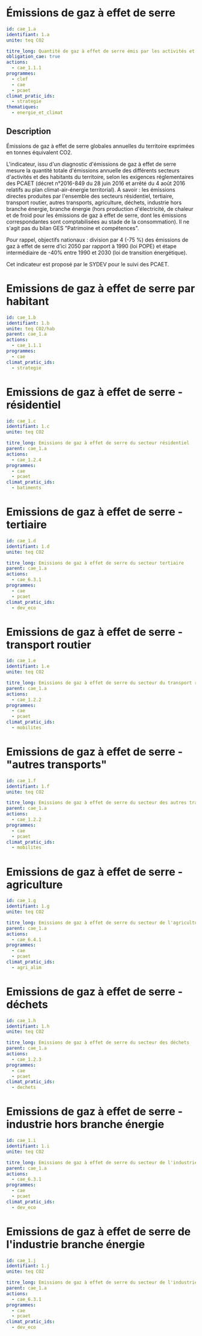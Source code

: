 # Émissions de gaz à effet de serre
```yaml
id: cae_1.a
identifiant: 1.a
unite: teq CO2

titre_long: Quantité de gaz à effet de serre émis par les activités et les habitants
obligation_cae: true
actions:
  - cae_1.1.1
programmes:
  - clef
  - cae
  - pcaet
climat_pratic_ids:
  - strategie
thematiques:
  - energie_et_climat
```
## Description
Émissions de gaz à effet de serre globales annuelles du territoire exprimées en tonnes équivalent CO2.

L'indicateur, issu d'un diagnostic d'émissions de gaz à effet de serre mesure la quantité totale d'émissions annuelle des différents secteurs d'activités et des habitants du territoire, selon les exigences réglementaires des PCAET (décret n°2016-849 du 28 juin 2016 et arrêté du 4 août 2016 relatifs au plan climat-air-énergie territorial). 
A savoir : les  émissions  directes  produites par l'ensemble des secteurs résidentiel, tertiaire, transport routier, autres transports, agriculture, déchets, industrie hors branche énergie, branche énergie (hors production d'électricité, de chaleur et de froid pour les émissions de gaz à effet de serre, dont les émissions correspondantes sont comptabilisées au stade de la consommation).
Il ne s'agit pas du bilan GES "Patrimoine et compétences".

Pour rappel, objectifs nationaux : division par 4 (-75 %) des émissions de gaz à effet de serre d’ici 2050 par rapport à 1990 (loi POPE) et étape intermédiaire de -40% entre 1990 et 2030 (loi de transition énergétique).

Cet indicateur est proposé par le SYDEV pour le suivi des PCAET.

# Emissions de gaz à effet de serre par habitant
```yaml
id: cae_1.b
identifiant: 1.b
unite: teq CO2/hab
parent: cae_1.a
actions:
  - cae_1.1.1
programmes:
  - cae
climat_pratic_ids:
  - strategie
```


# Emissions de gaz à effet de serre - résidentiel
```yaml
id: cae_1.c
identifiant: 1.c
unite: teq CO2

titre_long: Emissions de gaz à effet de serre du secteur résidentiel
parent: cae_1.a
actions:
  - cae_1.2.4
programmes:
  - cae
  - pcaet
climat_pratic_ids:
  - batiments
```


# Emissions de gaz à effet de serre - tertiaire
```yaml
id: cae_1.d
identifiant: 1.d
unite: teq CO2

titre_long: Emissions de gaz à effet de serre du secteur tertiaire
parent: cae_1.a
actions:
  - cae_6.3.1
programmes:
  - cae
  - pcaet
climat_pratic_ids:
  - dev_eco
```


# Emissions de gaz à effet de serre - transport routier
```yaml
id: cae_1.e
identifiant: 1.e
unite: teq CO2

titre_long: Emissions de gaz à effet de serre du secteur du transport routier
parent: cae_1.a
actions:
  - cae_1.2.2
programmes:
  - cae
  - pcaet
climat_pratic_ids:
  - mobilites
```


# Emissions de gaz à effet de serre - "autres transports"
```yaml
id: cae_1.f
identifiant: 1.f
unite: teq CO2

titre_long: Emissions de gaz à effet de serre du secteur des autres transport (hors routier)
parent: cae_1.a
actions:
  - cae_1.2.2
programmes:
  - cae
  - pcaet
climat_pratic_ids:
  - mobilites
```


# Emissions de gaz à effet de serre - agriculture
```yaml
id: cae_1.g
identifiant: 1.g
unite: teq CO2

titre_long: Emissions de gaz à effet de serre du secteur de l'agriculture
parent: cae_1.a
actions:
  - cae_6.4.1
programmes:
  - cae
  - pcaet
climat_pratic_ids:
  - agri_alim
```


# Emissions de gaz à effet de serre - déchets
```yaml
id: cae_1.h
identifiant: 1.h
unite: teq CO2

titre_long: Emissions de gaz à effet de serre du secteur des déchets
parent: cae_1.a
actions:
  - cae_1.2.3
programmes:
  - cae
  - pcaet
climat_pratic_ids:
  - dechets
```


# Emissions de gaz à effet de serre - industrie hors branche énergie
```yaml
id: cae_1.i
identifiant: 1.i
unite: teq CO2

titre_long: Emissions de gaz à effet de serre du secteur de l'industrie hors branche énergie
parent: cae_1.a
actions:
  - cae_6.3.1
programmes:
  - cae
  - pcaet
climat_pratic_ids:
  - dev_eco
```


# Emissions de gaz à effet de serre de l'industrie branche énergie
```yaml
id: cae_1.j
identifiant: 1.j
unite: teq CO2

titre_long: Emissions de gaz à effet de serre du secteur de l'industrie branche énergie 
parent: cae_1.a
actions:
  - cae_6.3.1
programmes:
  - cae
  - pcaet
climat_pratic_ids:
  - dev_eco
```

